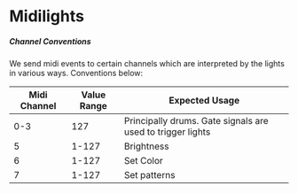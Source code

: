 # Midilights


##### Channel Conventions

We send midi events to certain channels which are interpreted by the lights in various ways.  Conventions below:

| Midi Channel | Value Range | Expected Usage |
| ------------ | ----------- | -------------- |
| 0-3          | 127         | Principally drums.  Gate signals are used to trigger lights |
| 5            | 1-127       | Brightness |
| 6            | 1-127       | Set Color |
| 7            | 1-127       | Set patterns |